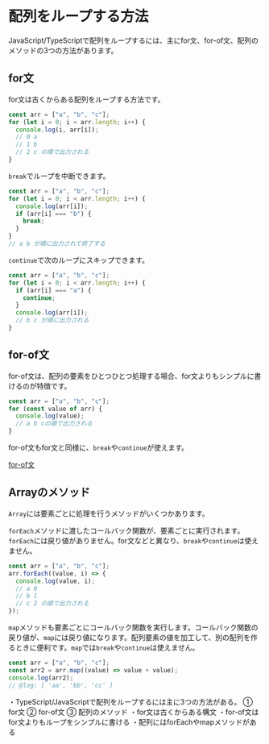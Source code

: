 # 配列をループする方法

JavaScript/TypeScriptで配列をループするには、主にfor文、for-of文、配列のメソッドの3つの方法があります。

## for文

for文は古くからある配列をループする方法です。

```ts twoslash
const arr = ["a", "b", "c"];
for (let i = 0; i < arr.length; i++) {
  console.log(i, arr[i]);
  // 0 a
  // 1 b
  // 2 c の順で出力される
}
```

`break`でループを中断できます。

```ts twoslash
const arr = ["a", "b", "c"];
for (let i = 0; i < arr.length; i++) {
  console.log(arr[i]);
  if (arr[i] === "b") {
    break;
  }
}
// a b が順に出力されて終了する
```

`continue`で次のループにスキップできます。

```ts twoslash
const arr = ["a", "b", "c"];
for (let i = 0; i < arr.length; i++) {
  if (arr[i] === "a") {
    continue;
  }
  console.log(arr[i]);
  // b c が順に出力される
}
```

## for-of文

for-of文は、配列の要素をひとつひとつ処理する場合、for文よりもシンプルに書けるのが特徴です。

```ts twoslash
const arr = ["a", "b", "c"];
for (const value of arr) {
  console.log(value);
  // a b cの順で出力される
}
```

for-of文もfor文と同様に、`break`や`continue`が使えます。

[for-of文](../../statements/for-of.md)

## Arrayのメソッド

`Array`には要素ごとに処理を行うメソッドがいくつかあります。

`forEach`メソッドに渡したコールバック関数が、要素ごとに実行されます。`forEach`には戻り値がありません。for文などと異なり、`break`や`continue`は使えません。

```ts twoslash
const arr = ["a", "b", "c"];
arr.forEach((value, i) => {
  console.log(value, i);
  // a 0
  // b 1
  // c 2 の順で出力される
});
```

`map`メソッドも要素ごとにコールバック関数を実行します。コールバック関数の戻り値が、`map`には戻り値になります。配列要素の値を加工して、別の配列を作るときに便利です。`map`では`break`や`continue`は使えません。

```ts twoslash
const arr = ["a", "b", "c"];
const arr2 = arr.map((value) => value + value);
console.log(arr2);
// @log: [ 'aa', 'bb', 'cc' ]
```

<TweetILearned>

・TypeScript/JavaScriptで配列をループするには主に3つの方法がある。
① for文
② for-of文
③ 配列のメソッド
・for文は古くからある構文
・for-of文はfor文よりもループをシンプルに書ける
・配列にはforEachやmapメソッドがある

</TweetILearned>
